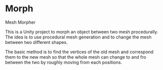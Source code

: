 # Morph
Mesh Morpher

This is a Unity project to morph an object between two mesh procedurally. 
The idea is to use procedural mesh generation and to change the mesh between two different shapes.

The basic method is to find the vertices of the old mesh and correspond them to the new mesh so that the whole mesh can change to and fro between the two by roughly moving from each positions.
